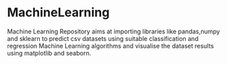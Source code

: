 # MachineLearning
Machine Learning Repository aims at importing libraries like pandas,numpy and sklearn to predict csv datasets using suitable classification and regression Machine Learning algorithms and visualise the dataset results using matplotlib and seaborn.
